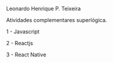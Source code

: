Leonardo Henrique P. Teixeira

Atividades complementares superlógica.

1 - Javascript

2 - Reactjs

3 - React Native 


